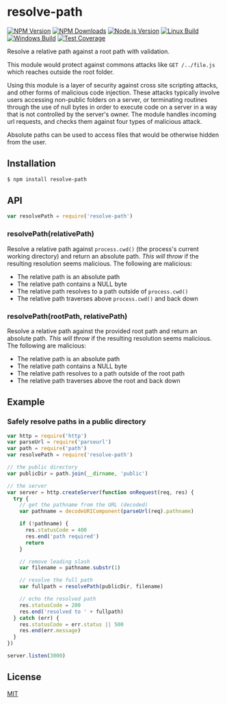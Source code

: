 # resolve-path

[![NPM Version][npm-image]][npm-url]
[![NPM Downloads][downloads-image]][downloads-url]
[![Node.js Version][node-image]][node-url]
[![Linux Build][travis-image]][travis-url]
[![Windows Build][appveyor-image]][appveyor-url]
[![Test Coverage][coveralls-image]][coveralls-url]

Resolve a relative path against a root path with validation.

This module would protect against commons attacks like `GET /../file.js`
which reaches outside the root folder.

Using this module is a layer of security against cross site scripting attacks, and other forms of malicious code injection. These attacks typically involve users accessing non-public folders on a server, or terminating routines through the use of null bytes in order to execute code on a server in a way that is not controlled by the server's owner.
The module handles incoming url requests, and checks them against four types of malicious attack.

Absolute paths can be used to access files that would be otherwise hidden from the user.

## Installation

```sh
$ npm install resolve-path
```

## API

```js
var resolvePath = require('resolve-path')
```

### resolvePath(relativePath)

Resolve a relative path against `process.cwd()` (the process's current working
directory) and return an absolute path. *This will throw* if the resulting resolution
seems malicious. The following are malicious:

  - The relative path is an absolute path
  - The relative path contains a NULL byte
  - The relative path resolves to a path outside of `process.cwd()`
  - The relative path traverses above `process.cwd()` and back down

### resolvePath(rootPath, relativePath)

Resolve a relative path against the provided root path and return an absolute path.
*This will throw* if the resulting resolution seems malicious. The following are
malicious:

  - The relative path is an absolute path
  - The relative path contains a NULL byte
  - The relative path resolves to a path outside of the root path
  - The relative path traverses above the root and back down

## Example

### Safely resolve paths in a public directory

```js
var http = require('http')
var parseUrl = require('parseurl')
var path = require('path')
var resolvePath = require('resolve-path')

// the public directory
var publicDir = path.join(__dirname, 'public')

// the server
var server = http.createServer(function onRequest(req, res) {
  try {
    // get the pathname from the URL (decoded)
    var pathname = decodeURIComponent(parseUrl(req).pathname)

    if (!pathname) {
      res.statusCode = 400
      res.end('path required')
      return
    }

    // remove leading slash
    var filename = pathname.substr(1)

    // resolve the full path
    var fullpath = resolvePath(publicDir, filename)

    // echo the resolved path
    res.statusCode = 200
    res.end('resolved to ' + fullpath)
  } catch (err) {
    res.statusCode = err.status || 500
    res.end(err.message)
  }
})

server.listen(3000)
```

## License

[MIT](LICENSE)

[npm-image]: https://img.shields.io/npm/v/resolve-path.svg
[npm-url]: https://npmjs.org/package/resolve-path
[node-image]: https://img.shields.io/node/v/resolve-path.svg
[node-url]: http://nodejs.org/download/
[travis-image]: https://img.shields.io/travis/pillarjs/resolve-path/master.svg?label=linux
[travis-url]: https://travis-ci.org/pillarjs/resolve-path
[appveyor-image]: https://img.shields.io/appveyor/ci/dougwilson/resolve-path/master.svg?label=windows
[appveyor-url]: https://ci.appveyor.com/project/dougwilson/resolve-path
[coveralls-image]: https://img.shields.io/coveralls/pillarjs/resolve-path/master.svg
[coveralls-url]: https://coveralls.io/r/pillarjs/resolve-path?branch=master
[downloads-image]: https://img.shields.io/npm/dm/resolve-path.svg
[downloads-url]: https://npmjs.org/package/resolve-path
